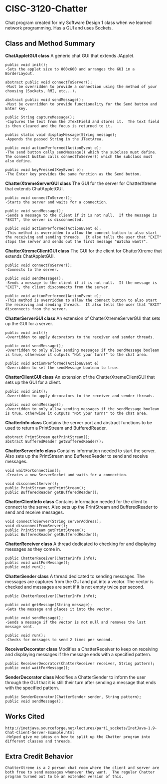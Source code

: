 # CISC-3120-Chatter

Chat program created for my Software Design 1 class when we learned network programming.  Has a GUI and uses Sockets.

## Class and Method Summary
**ChatAppletGUI class**
	A generic chat GUI that extends JApplet.
	
	public void init();
	-Sets the applet size to 800x600 and arranges the GUI in a BorderLayout.
	
	abstract public void connectToServer();
	-Must be overridden to provide a connection using the method of your choosing (Sockets, RMI, etc...).
	
	abstract public void sendMessage();
	-Must be overridden to provide functionality for the Send button and Enter key.
	
	public String captureMessage();
	-Captures the text from the JTextField and stores it.  The text field is then cleared and the focus is returned to it.
	
	public static void displayMessage(String message);
	-Appends the passed String in the JTextArea.
	
	public void actionPerformed(ActionEvent e);
	-The send button calls sendMessage() which the subclass must define.  The connect button calls connectToServer() which the subclass must also define.
	
	public void keyPressed(KeyEvent e);
	-The Enter key provides the same function as the Send button. 
	
**ChatterXtremeServerGUI class**
	The GUI for the server for ChatterXtreme that extends ChatAppletGUI.
	
	public void connectToServer();
	-Starts the server and waits for a connection.
	
	public void sendMessage();
	-Sends a message to the client if it is not null.  If the message is "EXIT", the server is disconnected.
	
	public void actionPerformed(ActionEvent e);
	-This method is overridden to allow the connect button to also start the receiving and sending threads.  It also tells the user that "EXIT" stops the server and sends out the first message "Watcha want?".
	
**ChatterXtremeClientGUI class**
	The GUI for the client for ChatterXtreme that extends ChatAppletGUI.
	
	public void connectToServer();
	-Connects to the server.
	
	public void sendMessage();
	-Sends a message to the client if it is not null.  If the message is "EXIT", the client disconnects from the server.
	
	public void actionPerformed(ActionEvent e);
	-This method is overridden to allow the connect button to also start the receiving and sending threads.  It also tells the user that "EXIT" disconnects from the server.
	
**ChatterServerGUI class**
	An extension of ChatterXtremeServerGUI that sets up the GUI for a server.
	
	public void init();
	-Overridden to apply decorators to the receiver and sender threads.
	
	public void sendMessage();
	-Overridden to only allow sending messages if the sendMessage boolean is true, otherwise it outputs "Not your turn!" to the chat area.
	
	public void actionPerformed(ActionEvent e)
	-Overridden to set the sendMessage boolean to true.
	
**ChatterClientGUI class**
	An extension of the ChatterXtremeClientGUI that sets up the GUI for a client.
	
	public void init();
	-Overridden to apply decorators to the receiver and sender threads.
	
	public void sendMessage();
	-Overridden to only allow sending messages if the sendMessage boolean is true, otherwise it outputs "Not your turn!" to the chat area.
	
**ChatterInfo class**
	Contains the server port and abstract functions to be used to return a PrintStream and BufferedReader.
	
	abstract PrintStream getPrintStream();
	abstract BufferedReader getBufferedReader();

**ChatterServerInfo class**
	Contains information needed to start the server.  Also sets up the PrintStream and BufferedReader to send and receive messages.
	
	void waitForConnection();
	-Creates a new ServerSocket and waits for a connection.
	
	void disconnectServer();
	public PrintStream getPrintStream();
	public BufferedReader getBufferedReader();

**ChatterClientInfo class**
	Contains information needed for the client to connect to the server.  Also sets up the PrintStream and BufferedReader to send and receive messages.

	void connectToServer(String serverAddress);
	void disconnectFromServer();
	public PrintStream getPrintStream();
	public BufferedReader getBufferedReader();

**ChatterReceiver class**
	A thread dedicated to checking for and displaying messages as they come in.
	
	public ChatterReceiver(ChatterInfo info);
	public void waitForMessage();
	public void run();

**ChatterSender class**
	A thread dedicated to sending messages.  The messages are captures from the GUI and put into a vector.  The vector is checked and messages are sent if it is not empty twice per second.
	
	public ChatterReceiver(ChatterInfo info);
	
	public void getMessage(String message);
	-Gets the message and places it into the vector.
	
	public void sendMessage();
	-Sends a message if the vector is not null and removes the last message sent.
	
	public void run();
	-Checks for messages to send 2 times per second.

**ReceiverDecorator class**
	Modifies a ChatterReceiver to keep on receiving and displaying messages if the message ends with a specified pattern.
	
	public ReceiverDecorator(ChatterReceiver receiver, String pattern);
	public void waitForMessage();

**SenderDecorator class**
	Modifies a ChatterSender to inform the user through the GUI that it is still their turn after sending a message that ends with the specified pattern.
	
	public SenderDecorator(ChatterSender sender, String pattern);
	public void sendMessage();

## Works Cited
	http://inetjava.sourceforge.net/lectures/part1_sockets/InetJava-1.9-Chat-Client-Server-Example.html
	-Helped give me ideas on how to split up the Chatter program into different classes and threads.


## Extra Credit Behavior
	ChatterXtreme is a 2 person chat room where the client and server are both free to send messages whenever they want.  The regular Chatter program turned out to be an extended version of this.
